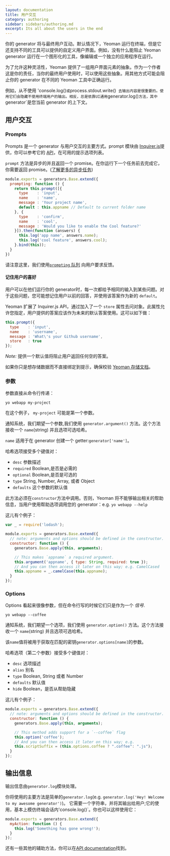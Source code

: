 ```yaml
---
layout: documentation
title: 用户交互
category: authoring
sidebar: sidebars/authoring.md
excerpt: Its all about the users in the end
---
```


你的 generator 将与最终用户互动。默认情况下，Yeoman 运行在终端，但是它还支持不同的工具可以提供的自定义用户界面。例如，没有什么能阻止 Yeoman generator 运行在一个图形化的工具，像编辑或一个独立的应用程序在运行。

为了允许这种灵活性，Yeoman 提供了一组用户界面元素的抽象。作为一个作者这是你的责任，当你的最终用户使用时，可以使用这些抽象。用其他方式可能会阻止你的 generator 在不同的 Yeoman 工具中正确运行。

例如，从不使用 'console.log()`或`process.stdout.write()` 去输出内容是很重要的。使用它们会隐藏不使用终端用户的输出。相反，总是依靠UI通用`generator.log()`方法，其中`generator`是您当前 generator 的上下文。

## 用户交互

### Prompts

Prompts 是一个 generator 与用户交互的主要方式。prompt 模块由 [Inquirer.js](https://github.com/SBoudrias/Inquirer.js)提供，你可以参考它的 [API](https://github.com/SBoudrias/Inquirer.js)，在可用的提示选项列表。

`prompt` 方法是异步的并且返回一个 promise。在你运行下一个任务前去完成它，你需要返回 promise。([了解更多的异步任务](/authoring/running-context.html))

```js
module.exports = generators.Base.extend({
  prompting: function () {
    return this.prompt([{
      type    : 'input',
      name    : 'name',
      message : 'Your project name',
      default : this.appname // Default to current folder name
    }, {
      type    : 'confirm',
      name    : 'cool',
      message : 'Would you like to enable the Cool feature?'
    }]).then(function (answers) {
      this.log('app name', answers.name);
      this.log('cool feature', answers.cool);
    }.bind(this));
  }
})
```

请注意这里，我们使用[`prompting` 队列](/authoring/running-context.html) 向用户要求反馈。

#### 记住用户的喜好

用户可以在他们运行你的 generator时，每一次都给予相同的输入到某些问题。对于这些问题，您可能想记住用户以前的回答，并使用该答案作为新的 `default`。

Yeoman 扩展了 Inquirer.js API，通过加入了一个 `store` 属性去问对象。此属性允许您指定，用户提供的答案应该作为未来的默认答案使用。这可以如下做：

```js
this.prompt({
  type    : 'input',
  name    : 'username',
  message : 'What\'s your Github username',
  store   : true
});
```

_Note:_ 提供一个默认值将阻止用户返回任何空的答案。

如果你只是想存储数据而不直接绑定到提示，确保校验 [Yeoman 存储文档](/authoring/storage.html)。

### 参数

参数直接从命令行传递：

```
yo webapp my-project
```

在这个例子， `my-project` 可能是第一个参数。

通知系统，我们期望一个参数,我们使用 `generator.argument()` 方法。这个方法接收一个 `name`(string) 并且选项可选哈希。

`name` 适用于在 generator 创建一个 getter:`generator['name']`。

哈希选项接受多个键值对：

- `desc` 参数描述
- `required` Boolean,是否是必需的
- `optional` Boolean,是否是可选的
- `type` String, Number, Array, 或者 Object
- `defaults` 这个参数的默认值

此方法必须在`constructor`方法中调用。否则，Yeoman 将不能够输出相关的帮助信息，当用户使用帮助选项调用您的 generator：e.g. `yo webapp --help`

这儿有个例子：

```js
var _ = require('lodash');

module.exports = generators.Base.extend({
  // note: arguments and options should be defined in the constructor.
  constructor: function () {
    generators.Base.apply(this, arguments);

    // This makes `appname` a required argument.
    this.argument('appname', { type: String, required: true });
    // And you can then access it later on this way; e.g. CamelCased
    this.appname = _.camelCase(this.appname);
  }
});
```

### Options

Options 看起来很像参数，但在命令行写的时候它们只是作为一个 _信号_.

```
yo webapp --coffee
```
通知系统，我们期望一个选项，我们使用 `generator.option()` 方法。这个方法接收一个 `name`(string) 并且选项可选哈希。

该`name`值将被用于获取在匹配的密钥`generator.options[name]`的参数。

哈希选项（第二个参数）接受多个键值对：

- `desc` 选项描述
- `alias` 别名
- `type` Boolean, String 或者 Number
- `defaults` 默认值
- `hide` Boolean，是否从帮助隐藏

这儿有个例子：

```js
module.exports = generators.Base.extend({
  // note: arguments and options should be defined in the constructor.
  constructor: function () {
    generators.Base.apply(this, arguments);

    // This method adds support for a `--coffee` flag
    this.option('coffee');
    // And you can then access it later on this way; e.g.
    this.scriptSuffix = (this.options.coffee ? ".coffee": ".js");
  }
});
```

## 输出信息

输出信息由`generator.log`模块处理。

你将使用的主要方法是简单的`generator.log`(e.g. `generator.log('Hey! Welcome to my awesome generator')`)。
它需要一个字符串，并将其输出给用户;它的使用，基本上模仿终端会话内'console.log()`。你也可以这样使用它：

```js
module.exports = generators.Base.extend({
  myAction: function () {
    this.log('Something has gone wrong!');
  }
});
```

还有一些其他的辅助方法，你可以在[API documentation](http://yeoman.io/environment/TerminalAdapter.html)找到。
